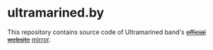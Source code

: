 # ultramarined.by

This repository contains source code of Ultramarined band's [~~official website~~](http://ultramarined.by) [mirror](http://phts.github.io/ultramarined.by/).
